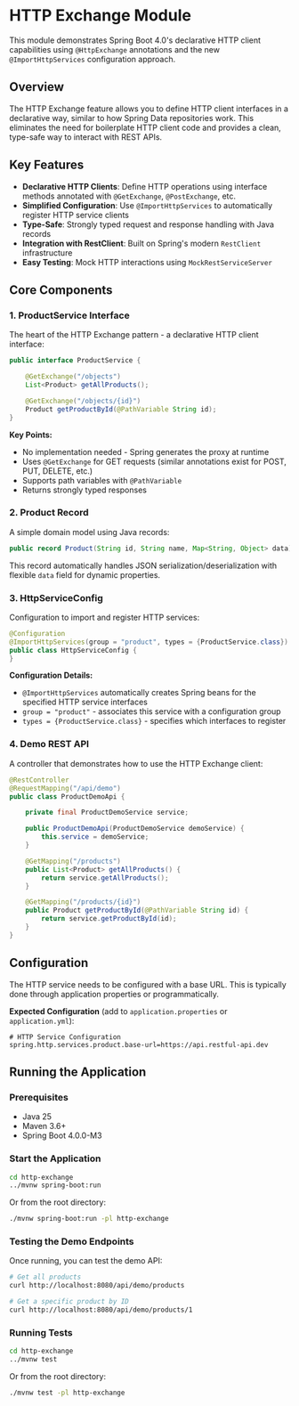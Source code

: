 # HTTP Exchange Module

This module demonstrates Spring Boot 4.0's declarative HTTP client capabilities using `@HttpExchange` annotations and the new `@ImportHttpServices` configuration approach.

## Overview

The HTTP Exchange feature allows you to define HTTP client interfaces in a declarative way, similar to how Spring Data repositories work. This eliminates the need for boilerplate HTTP client code and provides a clean, type-safe way to interact with REST APIs.

## Key Features

- **Declarative HTTP Clients**: Define HTTP operations using interface methods annotated with `@GetExchange`, `@PostExchange`, etc.
- **Simplified Configuration**: Use `@ImportHttpServices` to automatically register HTTP service clients
- **Type-Safe**: Strongly typed request and response handling with Java records
- **Integration with RestClient**: Built on Spring's modern `RestClient` infrastructure
- **Easy Testing**: Mock HTTP interactions using `MockRestServiceServer`

## Core Components

### 1. ProductService Interface

The heart of the HTTP Exchange pattern - a declarative HTTP client interface:

```java
public interface ProductService {

    @GetExchange("/objects")
    List<Product> getAllProducts();

    @GetExchange("/objects/{id}")
    Product getProductById(@PathVariable String id);
}
```

**Key Points:**
- No implementation needed - Spring generates the proxy at runtime
- Uses `@GetExchange` for GET requests (similar annotations exist for POST, PUT, DELETE, etc.)
- Supports path variables with `@PathVariable`
- Returns strongly typed responses

### 2. Product Record

A simple domain model using Java records:

```java
public record Product(String id, String name, Map<String, Object> data) {}
```

This record automatically handles JSON serialization/deserialization with flexible `data` field for dynamic properties.

### 3. HttpServiceConfig

Configuration to import and register HTTP services:

```java
@Configuration
@ImportHttpServices(group = "product", types = {ProductService.class})
public class HttpServiceConfig {
}
```

**Configuration Details:**
- `@ImportHttpServices` automatically creates Spring beans for the specified HTTP service interfaces
- `group = "product"` - associates this service with a configuration group
- `types = {ProductService.class}` - specifies which interfaces to register

### 4. Demo REST API

A controller that demonstrates how to use the HTTP Exchange client:

```java
@RestController
@RequestMapping("/api/demo")
public class ProductDemoApi {

    private final ProductDemoService service;

    public ProductDemoApi(ProductDemoService demoService) {
        this.service = demoService;
    }

    @GetMapping("/products")
    public List<Product> getAllProducts() {
        return service.getAllProducts();
    }

    @GetMapping("/products/{id}")
    public Product getProductById(@PathVariable String id) {
        return service.getProductById(id);
    }
}
```

## Configuration

The HTTP service needs to be configured with a base URL. This is typically done through application properties or programmatically.

**Expected Configuration** (add to `application.properties` or `application.yml`):

```properties
# HTTP Service Configuration
spring.http.services.product.base-url=https://api.restful-api.dev
```

## Running the Application

### Prerequisites
- Java 25
- Maven 3.6+
- Spring Boot 4.0.0-M3

### Start the Application

```bash
cd http-exchange
../mvnw spring-boot:run
```

Or from the root directory:

```bash
./mvnw spring-boot:run -pl http-exchange
```

### Testing the Demo Endpoints

Once running, you can test the demo API:

```bash
# Get all products
curl http://localhost:8080/api/demo/products

# Get a specific product by ID
curl http://localhost:8080/api/demo/products/1
```

### Running Tests

```bash
cd http-exchange
../mvnw test
```

Or from the root directory:

```bash
./mvnw test -pl http-exchange
```